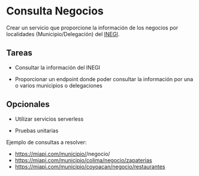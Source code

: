 # Consulta Negocios

Crear un servicio que proporcione la información de los negocios por localidades (Municipio/Delegación) del  [INEGI](https://www.inegi.org.mx/servicios/api_denue.html).

 

## Tareas  

- Consultar la información del INEGI 

- Proporcionar un endpoint donde poder consultar la información por una o varios municipios o delegaciones   
 

## Opcionales

- Utilizar servicios serverless

- Pruebas unitarias 

	 
Ejemplo de consultas a resolver: 

- https://miapi.com/municipio/<municipio>/negocio/<tipo-negocio> 
- https://miapi.com/municipio/colima/negocio/zapaterias 
- https://miapi.com/municipio/coyoacan/negocio/restaurantes 

